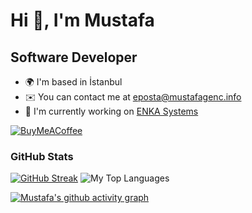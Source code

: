 # Hi 👋, I'm Mustafa

## Software Developer

-   🌍 I'm based in İstanbul
-   ✉️ You can contact me at [eposta@mustafagenc.info](mailto:eposta@mustafagenc.info)
-   🚀 I'm currently working on [ENKA Systems](https://www.enkasystems.com/solutions/egem-global-equipment-management-system/)


[![BuyMeACoffee](https://img.shields.io/badge/Buy%20Me%20a%20Coffee-ffdd00?style=for-the-badge&logo=buy-me-a-coffee&logoColor=black)](https://buymeacoffee.com/mustafagenc)

### GitHub Stats
[![GitHub Streak](https://streak-stats.demolab.com?user=mustafagenc&theme=dark&hide_border=true&border_radius=20)](https://git.io/streak-stats)
![My Top Languages](https://github-readme-stats-git-masterrstaa-rickstaa.vercel.app/api/top-langs/?username=mustafagenc&layout=compact&theme=radical&langs_count=6&hide_border=true&border_radius=20)

[![Mustafa's github activity graph](https://github-readme-activity-graph.vercel.app/graph?username=mustafagenc&theme=github-compact&hide_border=true&radius=16&bg_color=151515&custom_title=My%20Activity%20Graph%20^_^&title_color=26a641)](https://github.com/ashutosh00710/github-readme-activity-graph)
